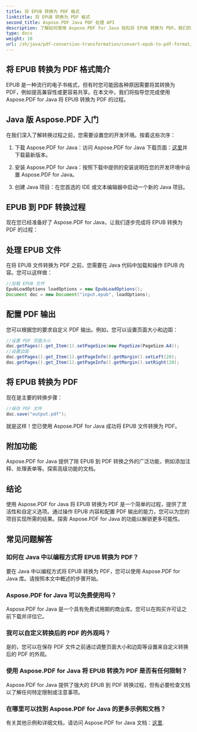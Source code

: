 ```yaml
---
title: 将 EPUB 转换为 PDF 格式
linktitle: 将 EPUB 转换为 PDF 格式
second_title: Aspose.PDF Java PDF 处理 API
description: 了解如何使用 Aspose.PDF for Java 轻松将 EPUB 转换为 PDF。我们的分步指南简化了 EPUB 到 PDF 的转换。
type: docs
weight: 10
url: /zh/java/pdf-conversion-transformation/convert-epub-to-pdf-format/
---
```


## 将 EPUB 转换为 PDF 格式简介

EPUB 是一种流行的电子书格式，但有时您可能因各种原因需要将其转换为 PDF，例如提高兼容性或更容易共享。在本文中，我们将指导您完成使用 Aspose.PDF for Java 将 EPUB 转换为 PDF 的过程。

## Java 版 Aspose.PDF 入门

在我们深入了解转换过程之前，您需要设置您的开发环境。按着这些次序：

1. 下载 Aspose.PDF for Java：访问 Aspose.PDF for Java 下载页面：[这里](https://releases.aspose.com/pdf/java/)并下载最新版本。

2. 安装 Aspose.PDF for Java：按照下载中提供的安装说明在您的开发环境中设置 Aspose.PDF for Java。

3. 创建 Java 项目：在您首选的 IDE 或文本编辑器中启动一个新的 Java 项目。

## EPUB 到 PDF 转换过程

现在您已经准备好了 Aspose.PDF for Java，让我们逐步完成将 EPUB 转换为 PDF 的过程：

## 处理 EPUB 文件

在将 EPUB 文件转换为 PDF 之前，您需要在 Java 代码中加载和操作 EPUB 内容。您可以这样做：

```java
//加载 EPUB 文件
EpubLoadOptions loadOptions = new EpubLoadOptions();
Document doc = new Document("input.epub", loadOptions);
```

## 配置 PDF 输出

您可以根据您的要求自定义 PDF 输出。例如，您可以设置页面大小和边距：

```java
//设置 PDF 页面大小
doc.getPages().get_Item(1).setPageSize(new PageSize(PageSize.A4));
//设置边距
doc.getPages().get_Item(1).getPageInfo().getMargin().setLeft(20);
doc.getPages().get_Item(1).getPageInfo().getMargin().setRight(20);
```

## 将 EPUB 转换为 PDF

现在是主要的转换步骤：

```java
//保存 PDF 文件
doc.save("output.pdf");
```

就是这样！您已使用 Aspose.PDF for Java 成功将 EPUB 文件转换为 PDF。

## 附加功能

Aspose.PDF for Java 提供了除 EPUB 到 PDF 转换之外的广泛功能，例如添加注释、处理表单等。探索高级功能的文档。

## 结论

使用 Aspose.PDF for Java 将 EPUB 转换为 PDF 是一个简单的过程，提供了灵活性和自定义选项。通过操作 EPUB 内容和配置 PDF 输出的能力，您可以为您的项目实现所需的结果。探索 Aspose.PDF for Java 的功能以解锁更多可能性。

## 常见问题解答

### 如何在 Java 中以编程方式将 EPUB 转换为 PDF？

要在 Java 中以编程方式将 EPUB 转换为 PDF，您可以使用 Aspose.PDF for Java 库。请按照本文中概述的步骤开始。

### Aspose.PDF for Java 可以免费使用吗？

Aspose.PDF for Java 是一个具有免费试用期的商业库。您可以在购买许可证之前下载并评估它。

### 我可以自定义转换后的 PDF 的外观吗？

是的，您可以在保存 PDF 文件之前通过调整页面大小和边距等设置来自定义转换后的 PDF 的外观。

### 使用 Aspose.PDF for Java 将 EPUB 转换为 PDF 是否有任何限制？

Aspose.PDF for Java 提供了强大的 EPUB 到 PDF 转换过程，但有必要检查文档以了解任何特定限制或注意事项。

### 在哪里可以找到 Aspose.PDF for Java 的更多示例和文档？

有关其他示例和详细文档，请访问 Aspose.PDF for Java 文档：[这里](https://reference.aspose.com/pdf/java/).